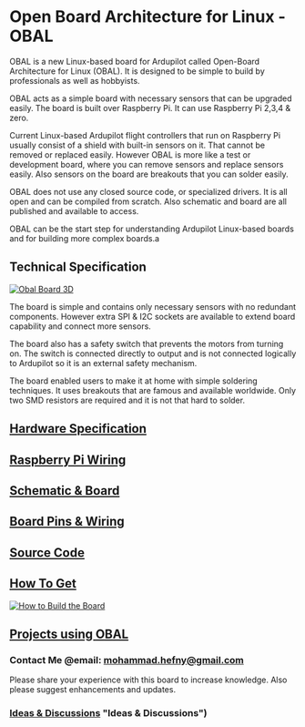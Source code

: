 # Open Board Architecture for Linux - OBAL

OBAL is a new Linux-based board for Ardupilot called Open-Board Architecture for Linux  (OBAL). It is designed to be simple to build by professionals as well as hobbyists.

OBAL acts as a simple board with necessary sensors that can be upgraded easily. The board is built over Raspberry Pi. It can use Raspberry Pi 2,3,4 & zero.

Current Linux-based Ardupilot flight controllers that run on Raspberry Pi usually consist of a shield with built-in sensors on it. That cannot be removed or replaced easily. However OBAL is more like a test or development board, where you can remove sensors and replace sensors easily. Also sensors on the board are breakouts that you can solder easily.

OBAL does not use any closed source code, or specialized drivers. It is all open and can be compiled from scratch. Also schematic and board are all published and available to access.

OBAL can be the start step for understanding Ardupilot Linux-based boards and for building more complex boards.a

## Technical Specification

[![Obal Board 3D](https://raw.githubusercontent.com/HefnySco/OBAL/main/images/Obal3D.png "Obal Board 3D")](https://raw.githubusercontent.com/HefnySco/OBAL/main/images/Obal3D.png "Obal Board 3D")

The board is simple and contains only necessary sensors with no redundant components. However extra SPI & I2C sockets are available to extend board capability and connect more sensors. 

The board also has a safety switch that prevents the motors from turning on. The switch is connected directly to output and is not connected logically to Ardupilot so it is an external safety mechanism.


The board enabled users to make it at home with simple soldering techniques. It uses breakouts that are famous and available worldwide. Only two SMD resistors are required and it is not that hard to solder.


## [Hardware Specification](https://github.com/HefnySco/OBAL/blob/main/HardwareSpecs.md "Hardware Specification")


## [Raspberry Pi Wiring](https://github.com/HefnySco/OBAL/blob/main/RPIWiring.md "Raspberry Pi Wiring")



## [Schematic & Board](https://github.com/HefnySco/OBAL/blob/main/Schematic_and_Board.md "Schematic & Board")

## [Board Pins & Wiring](https://github.com/HefnySco/OBAL/blob/main/BoardPins.md "How To Get")


## [Source Code](https://github.com/HefnySco/OBAL/blob/main/SourceCode.md "Source Code")


## [How To Get](https://github.com/HefnySco/OBAL/blob/main/HowToGet.md "How To Get")


[![How to Build the Board](https://raw.githubusercontent.com/HefnySco/OBAL/main/images/youtube.png)](https://youtu.be/IYnP74YXaKA "How to Build the Board")



## [Projects using OBAL](https://github.com/HefnySco/OBAL/blob/main/Projects.md "Projects using OBAL")

### Contact Me @email: mohammad.hefny@gmail.com

Please share your experience with this board to increase knowledge. Also please suggest enhancements and updates.

### [Ideas & Discussions](https://github.com/HefnySco/OBAL/discussions) "Ideas & Discussions")

